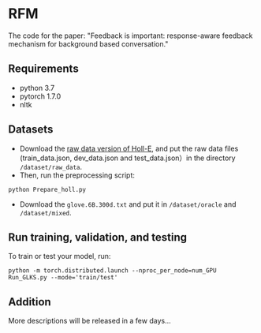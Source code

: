 # RFM
The code for the paper: "Feedback is important: response-aware feedback mechanism for background based conversation."

## Requirements 
* python 3.7
* pytorch 1.7.0
* nltk

## Datasets 
- Download the [raw data version of Holl-E](https://github.com/nikitacs16/Holl-E), and put the raw data files (train_data.json, dev_data.json and test_data.json）in the directory `/dataset/raw_data`.
- Then, run the preprocessing script:
```
python Prepare_holl.py
```
- Download the `glove.6B.300d.txt` and put it in `/dataset/oracle` and `/dataset/mixed`.

## Run training, validation, and testing
To train or test your model, run:
```
python -m torch.distributed.launch --nproc_per_node=num_GPU Run_GLKS.py --mode='train/test'
```

## Addition
More descriptions will be released in a few days...
